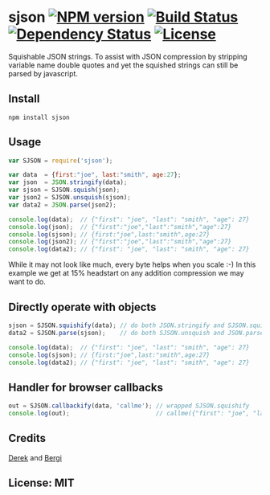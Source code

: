 # sjson [![NPM version](https://badge.fury.io/js/sjson.png?branch=master)](https://npmjs.org/package/sjson) [![Build Status](https://travis-ci.org/angleman/sjson.png?branch=master)](https://travis-ci.org/angleman/sjson) [![Dependency Status](https://gemnasium.com/angleman/sjson.png?branch=master)](https://gemnasium.com/angleman/sjson) [![License](http://badgr.co/use/MIT.png?bg=%2343d100)](http://opensource.org/licenses/MIT)

Squishable JSON strings. To assist with JSON compression by stripping variable name double quotes and yet the squished strings can still be parsed by javascript.

<!--- test comment -->

## Install

```
npm install sjson
```

## Usage

```javascript
var SJSON = require('sjson');

var data  = {first:"joe", last:"smith", age:27};
var json  = JSON.stringify(data);
var sjson = SJSON.squish(json);
var json2 = SJSON.unsquish(sjson);
var data2 = JSON.parse(json2);

console.log(data);  // {"first": "joe", "last": "smith", "age": 27}
console.log(json);  // {"first":"joe","last":"smith","age":27}
console.log(sjson); // {first:"joe",last:"smith",age:27}
console.log(json2); // {"first":"joe","last":"smith","age":27}
console.log(data2); // {"first": "joe", "last": "smith", "age": 27}
```

While it may not look like much, every byte helps when you scale :-) In this example we get at 15% headstart on any addition compression we may want to do.

## Directly operate with objects

```javascript
sjson = SJSON.squishify(data); // do both JSON.stringify and SJSON.squish
data2 = SJSON.parse(sjson);    // do both SJSON.unsquish and JSON.parse

console.log(data);  // {"first": "joe", "last": "smith", "age": 27}
console.log(sjson); // {first:"joe",last:"smith",age:27}
console.log(data2); // {"first": "joe", "last": "smith", "age": 27}
```

## Handler for browser callbacks

```javascript
out = SJSON.callbackify(data, 'callme'); // wrapped SJSON.squishify
console.log(out);                        // callme({"first": "joe", "last": "smith", "age": 27});
```

## Credits

[Derek](http://stackoverflow.com/questions/11233498/json-stringify-without-quotes-on-properties) and [Bergi](http://stackoverflow.com/questions/11233498/json-stringify-without-quotes-on-properties)

## License: MIT

